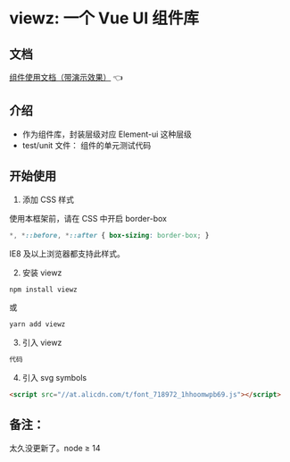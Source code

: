 # viewz: 一个 Vue UI 组件库

## 文档

[组件使用文档（带演示效果）](https://az22c.gitee.io/viewz/)  :point_left:

## 介绍

- 作为组件库，封装层级对应 Element-ui 这种层级
- test/unit 文件： 组件的单元测试代码

## 开始使用

1. 添加 CSS 样式

  使用本框架前，请在 CSS 中开启 border-box

  ```css
  *, *::before, *::after { box-sizing: border-box; }
  ```

  IE8 及以上浏览器都支持此样式。


2. 安装 viewz

```bash
npm install viewz
```

或

```bash
yarn add viewz
```

3. 引入 viewz

```js
代码
```
4. 引入 svg symbols 

``` html
<script src="//at.alicdn.com/t/font_718972_1hhoomwpb69.js"></script>
```

## 备注：

太久没更新了。node ≥ 14

